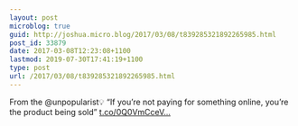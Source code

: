 ```yaml
---
layout: post
microblog: true
guid: http://joshua.micro.blog/2017/03/08/t839285321892265985.html
post_id: 33879
date: 2017-03-08T12:23:08+1100
lastmod: 2019-07-30T17:41:19+1100
type: post
url: /2017/03/08/t839285321892265985.html
---
```

From the @unpopularist💡 “If you’re not paying for something online, you’re the product being sold” [t.co/0Q0VmCceV...](https://t.co/0Q0VmCceVZ)
